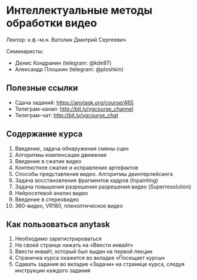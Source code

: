 # Интеллектуальные методы обработки видео
Лектор: к.ф.–м.н. Ватолин Дмитрий Сергеевич

Семинаристы:
* Денис Кондранин (telegram: @kde97)
* Александр Плошкин (telegram: @ploshkin)

## Полезные ссылки
* Сдача заданий: https://anytask.org/course/465
* Телеграм-канал: http://bit.ly/vgcourse_channel
* Телеграм-чат: http://bit.ly/vgcourse_chat

## Содержание курса
1. Введение, задача обнаружения смены сцен
2. Алгоритмы компенсации движения
3. Введение в сжатие видео
4. Контекстное сжатие и исправление артефактов
5. Способы представления видео. Алгоритмы деинтерлейсинга
6. Задача восстановления фрагментов кадров (Inpainting)
7. Задача повышения разрешения разрешения видео (Superresolution)
8. Нейросетевой анализ видео
9. Введение в стереовидео
10. 360-видео, VR180, пленоптическое видео

## Как пользоваться anytask
1. Необходимо зарегистрироваться
2. На своей странце нажать на «Ввести инвайт»
3. Ввести инвайт, который был выдан на первой лекции
4. Страничка курса окажется во вкладке «Посещает курсы»
5. Сдавать задания во вкладке «Задачи» на странице курса, следуя инструкции каждого задания
